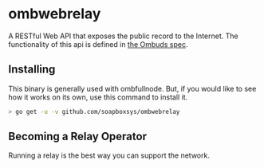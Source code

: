 
ombwebrelay
==========

A RESTful Web API that exposes the public record to the Internet.
The functionality of this api is defined in [the Ombuds spec](spec.getombuds.org/web-api).

Installing
----------

This binary is generally used with ombfullnode.
But, if you would like to see how it works on its own, use this command to install it.

```bash
> go get -u -v github.com/soapboxsys/ombwebrelay
```

Becoming a Relay Operator
-------------------------

Running a relay is the best way you can support the network.
